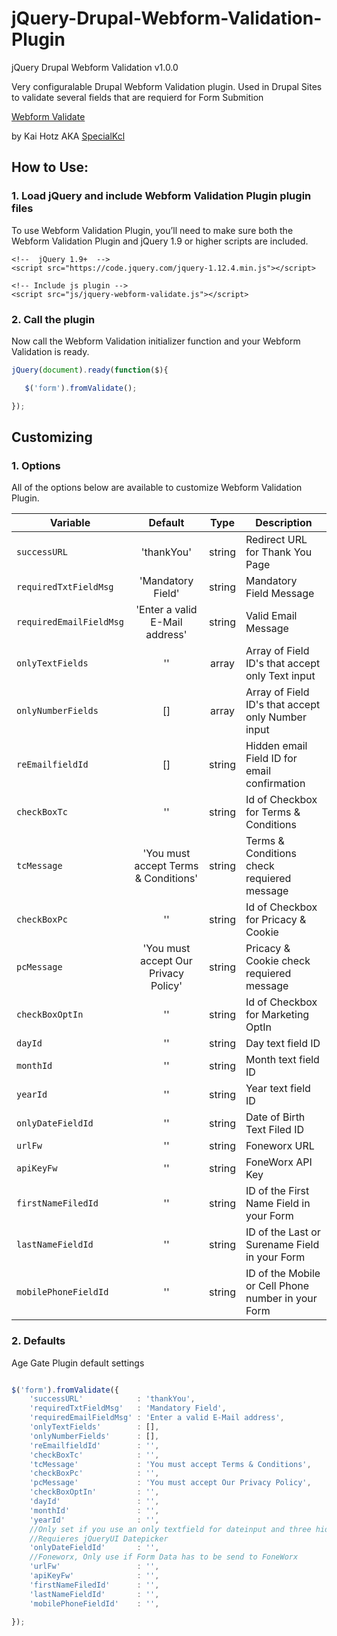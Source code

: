 # jQuery-Drupal-Webform-Validation-Plugin
 
 jQuery Drupal Webform Validation v1.0.0

Very configuralable Drupal Webform Validation plugin. 
Used in Drupal Sites to validate several fields that are requierd for Form Submition

[Webform Validate](https://github.com/SpecialKcl/jQuery-Drupal-Webform-Validation-Plugin)

 by Kai Hotz AKA [SpecialKcl](https://github.com/SpecialKcl) 

## How to Use:

### 1. Load jQuery and include Webform Validation Plugin plugin files

To use Webform Validation Plugin, you’ll need to make sure both the Webform Validation Plugin and jQuery 1.9 or higher scripts are included.

```htnml
<!--  jQuery 1.9+  -->
<script src="https://code.jquery.com/jquery-1.12.4.min.js"></script>
 
<!-- Include js plugin -->
<script src="js/jquery-webform-validate.js"></script>
```


### 2. Call the plugin

Now call the Webform Validation initializer function and your Webform Validation is ready.

```javascript
jQuery(document).ready(function($){

   $('form').fromValidate();

});
```

## Customizing

### 1. Options

All of the options below are available to customize Webform Validation Plugin.

| Variable               | Default                                                               | Type   | Description                                     	|
| ---------------------- |:---------------------------------------------------------------------:|:------:| ----------------------------------------------------|
| `successURL`  		 | 'thankYou'                           								 | string | Redirect URL for Thank You Page						|
| `requiredTxtFieldMsg`  | 'Mandatory Field'                           							 | string | Mandatory Field Message 							|
| `requiredEmailFieldMsg`| 'Enter a valid E-Mail address'                                        | string | Valid Email Message           						|
| `onlyTextFields`       | ''                         			                                 | array  | Array of Field ID's that accept only Text input 	|
| `onlyNumberFields`     | []               			                                         | array  | Array of Field ID's that accept only Number input   |
| `reEmailfieldId`       | []                                						             | string | Hidden email Field ID for email confirmation       	|
| `checkBoxTc`           | ''                       						                     | string | Id of Checkbox for Terms & Conditions     	    	|
| `tcMessage`            | 'You must accept Terms & Conditions'                                  | string | Terms & Conditions check requiered message          |
| `checkBoxPc`           | ''                     											     | string | Id of Checkbox for Pricacy & Cookie          		|
| `pcMessage`            | 'You must accept Our Privacy Policy'                                  | string | Pricacy & Cookie check requiered message 			|
| `checkBoxOptIn`        | ''                                                                    | string | Id of Checkbox for Marketing OptIn  		       	|
| `dayId`                | ''                                                                    | string | Day text field ID                                   |
| `monthId`              | ''                                                                    | string | Month text field ID                                 |
| `yearId`               | ''                                                                    | string | Year text field ID                                  |
| `onlyDateFieldId`      | ''                                                                  	 | string | Date of Birth Text Filed ID                 	 	|
| `urlFw`                | ''                                                                    | string | Foneworx URL                                        |
| `apiKeyFw`             | ''                                                                    | string | FoneWorx API Key                                    |
| `firstNameFiledId`     | ''                                                                    | string | ID of the First Name Field in your Form             |
| `lastNameFieldId`      | ''                                                                    | string | ID of the Last or Surename Field in your Form       |
| `mobilePhoneFieldId`   | ''                                                                    | string | ID of the Mobile or Cell Phone number in your Form  |

### 2. Defaults

Age Gate Plugin default settings

```javascript

$('form').fromValidate({
    'successURL'            : 'thankYou',
    'requiredTxtFieldMsg'   : 'Mandatory Field', 
    'requiredEmailFieldMsg' : 'Enter a valid E-Mail address',
    'onlyTextFields'        : [], 
    'onlyNumberFields'      : [], 
    'reEmailfieldId'        : '', 
    'checkBoxTc'            : '', 
    'tcMessage'             : 'You must accept Terms & Conditions', 
    'checkBoxPc'            : '', 
    'pcMessage'             : 'You must accept Our Privacy Policy', 
    'checkBoxOptIn'         : '', 
    'dayId'                 : '', 
    'monthId'               : '', 
    'yearId'                : '', 
    //Only set if you use an only textfield for dateinput and three hidden fields for DD, MM and Year Normaly used for SalesForce or Foneworx
    //Requieres jQueryUI Datepicker
    'onlyDateFieldId'       : '',
    //Foneworx, Only use if Form Data has to be send to FoneWorx
    'urlFw'                 : '',
    'apiKeyFw'              : '',
    'firstNameFiledId'      : '',
    'lastNameFieldId'       : '',
    'mobilePhoneFieldId'    : '',

});

```

